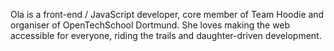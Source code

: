 Ola is a front-end / JavaScript developer, core member of Team Hoodie and organiser of OpenTechSchool Dortmund. She loves making the web accessible for everyone, riding the trails and daughter-driven development.
